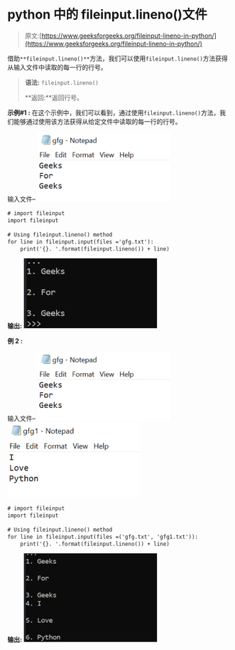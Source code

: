 # python 中的 fileinput.lineno()文件

> 原文:[https://www.geeksforgeeks.org/fileinput-lineno-in-python/](https://www.geeksforgeeks.org/fileinput-lineno-in-python/)

借助`**fileinput.lineno()**`方法，我们可以使用`fileinput.lineno()`方法获得从输入文件中读取的每一行的行号。

> **语法:** `fileinput.lineno()`
> 
> **返回:**返回行号。

**示例#1 :**
在这个示例中，我们可以看到，通过使用`fileinput.lineno()`方法，我们能够通过使用该方法获得从给定文件中读取的每一行的行号。

输入文件–
![](img/e7034e25fe30e200e8ecdfede5b78620.png)

```
# import fileinput
import fileinput

# Using fileinput.lineno() method
for line in fileinput.input(files ='gfg.txt'):
    print('{}. '.format(fileinput.lineno()) + line)
```

**输出:**
![](img/12031b48adb920eccb5c70f89970092a.png)

**例 2 :**

输入文件–
![](img/e7034e25fe30e200e8ecdfede5b78620.png)
![](img/d98f03452927aa0a099f5712ecc2f727.png)

```
# import fileinput
import fileinput

# Using fileinput.lineno() method
for line in fileinput.input(files =('gfg.txt', 'gfg1.txt')):
    print('{}. '.format(fileinput.lineno()) + line)
```

**输出:**
![](img/8c11d72d5381bb7596cc77b78d0f2bbf.png)